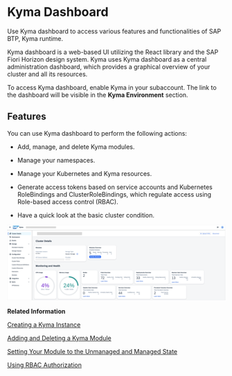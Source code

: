 <!-- loio482ae2f53fa64568af28ba1349f5836c -->

# Kyma Dashboard

Use Kyma dashboard to access various features and functionalities of SAP BTP, Kyma runtime.

Kyma dashboard is a web-based UI utilizing the React library and the SAP Fiori Horizon design system. Kyma uses Kyma dashboard as a central administration dashboard, which provides a graphical overview of your cluster and all its resources.

To access Kyma dashboard, enable Kyma in your subaccount. The link to the dashboard will be visible in the **Kyma Environment** section.



<a name="loio482ae2f53fa64568af28ba1349f5836c__section_tvf_qgs_32c"/>

## Features

You can use Kyma dashboard to perform the following actions:

-   Add, manage, and delete Kyma modules.

-   Manage your namespaces.

-   Manage your Kubernetes and Kyma resources.

-   Generate access tokens based on service accounts and Kubernetes RoleBindings and ClusterRoleBindings, which regulate access using Role-based access control \(RBAC\).

-   Have a quick look at the basic cluster condition.


![](images/Dashboard_cluster_view_9610ddc.png)

**Related Information**  


[Creating a Kyma Instance](../50-administration-and-ops/creating-a-kyma-instance-09dd313.md "Set up a Kubernetes cluster with SAP BTP, Kyma runtime and use it to build applications and extensions to your SAP and third-party solutions.")

[Adding and Deleting a Kyma Module](../50-administration-and-ops/adding-and-deleting-a-kyma-module-1b548e9.md#loio1b548e9ad4744b978b8b595288b0cb5c "To use a Kyma module, you must add it first. Use Kyma dashboard or Kyma CLI to do that. If you don't need the module anymore, delete it to save resources.")

[Setting Your Module to the Unmanaged and Managed State](../50-administration-and-ops/setting-your-module-to-the-unmanaged-and-managed-state-c071680.md#loioc07168072c8340ecbb392260cf52c165 "In some cases, for example, for testing, you may need to modify your module beyond what is supported by its configuration. By default, when a module is in the managed state, Kyma Control Plane governs its Kubernetes resources, reverting any manual changes during the next reconciliation loop. To modify Kubernetes objects directly without them being reverted, you must set the module to the unmanaged state. In this state, reconciliation is disabled, ensuring your manual changes are preserved.")

[Using RBAC Authorization](https://kubernetes.io/docs/reference/access-authn-authz/rbac/)

